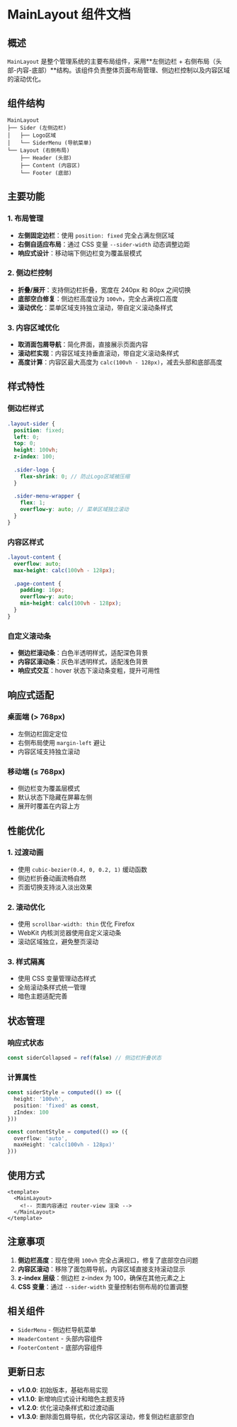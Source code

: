 # MainLayout 组件文档

## 概述

`MainLayout` 是整个管理系统的主要布局组件，采用**左侧边栏 + 右侧布局（头部-内容-底部）**结构。该组件负责整体页面布局管理、侧边栏控制以及内容区域的滚动优化。

## 组件结构

```
MainLayout
├── Sider (左侧边栏)
│   ├── Logo区域
│   └── SiderMenu (导航菜单)
└── Layout (右侧布局)
    ├── Header (头部)
    ├── Content (内容区)
    └── Footer (底部)
```

## 主要功能

### 1. 布局管理
- **左侧固定边栏**：使用 `position: fixed` 完全占满左侧区域
- **右侧自适应布局**：通过 CSS 变量 `--sider-width` 动态调整边距
- **响应式设计**：移动端下侧边栏变为覆盖层模式

### 2. 侧边栏控制
- **折叠/展开**：支持侧边栏折叠，宽度在 240px 和 80px 之间切换
- **底部空白修复**：侧边栏高度设为 `100vh`，完全占满视口高度
- **滚动优化**：菜单区域支持独立滚动，带自定义滚动条样式

### 3. 内容区域优化
- **取消面包屑导航**：简化界面，直接展示页面内容
- **滚动栏实现**：内容区域支持垂直滚动，带自定义滚动条样式
- **高度计算**：内容区最大高度为 `calc(100vh - 128px)`，减去头部和底部高度

## 样式特性

### 侧边栏样式
```scss
.layout-sider {
  position: fixed;
  left: 0;
  top: 0;
  height: 100vh;
  z-index: 100;
  
  .sider-logo {
    flex-shrink: 0; // 防止Logo区域被压缩
  }
  
  .sider-menu-wrapper {
    flex: 1;
    overflow-y: auto; // 菜单区域独立滚动
  }
}
```

### 内容区样式
```scss
.layout-content {
  overflow: auto;
  max-height: calc(100vh - 128px);
  
  .page-content {
    padding: 16px;
    overflow-y: auto;
    min-height: calc(100vh - 128px);
  }
}
```

### 自定义滚动条
- **侧边栏滚动条**：白色半透明样式，适配深色背景
- **内容区滚动条**：灰色半透明样式，适配浅色背景
- **响应式交互**：hover 状态下滚动条变粗，提升可用性

## 响应式适配

### 桌面端 (> 768px)
- 左侧边栏固定定位
- 右侧布局使用 `margin-left` 避让
- 内容区域支持独立滚动

### 移动端 (≤ 768px)
- 侧边栏变为覆盖层模式
- 默认状态下隐藏在屏幕左侧
- 展开时覆盖在内容上方

## 性能优化

### 1. 过渡动画
- 使用 `cubic-bezier(0.4, 0, 0.2, 1)` 缓动函数
- 侧边栏折叠动画流畅自然
- 页面切换支持淡入淡出效果

### 2. 滚动优化
- 使用 `scrollbar-width: thin` 优化 Firefox
- WebKit 内核浏览器使用自定义滚动条
- 滚动区域独立，避免整页滚动

### 3. 样式隔离
- 使用 CSS 变量管理动态样式
- 全局滚动条样式统一管理
- 暗色主题适配完善

## 状态管理

### 响应式状态
```typescript
const siderCollapsed = ref(false) // 侧边栏折叠状态
```

### 计算属性
```typescript
const siderStyle = computed(() => ({
  height: '100vh',
  position: 'fixed' as const,
  zIndex: 100
}))

const contentStyle = computed(() => ({
  overflow: 'auto',
  maxHeight: 'calc(100vh - 128px)'
}))
```

## 使用方式

```vue
<template>
  <MainLayout>
    <!-- 页面内容通过 router-view 渲染 -->
  </MainLayout>
</template>
```

## 注意事项

1. **侧边栏高度**：现在使用 `100vh` 完全占满视口，修复了底部空白问题
2. **内容区滚动**：移除了面包屑导航，内容区域直接支持滚动显示
3. **z-index 层级**：侧边栏 z-index 为 100，确保在其他元素之上
4. **CSS 变量**：通过 `--sider-width` 变量控制右侧布局的位置调整

## 相关组件

- `SiderMenu` - 侧边栏导航菜单
- `HeaderContent` - 头部内容组件
- `FooterContent` - 底部内容组件

## 更新日志

- **v1.0.0**: 初始版本，基础布局实现
- **v1.1.0**: 新增响应式设计和暗色主题支持
- **v1.2.0**: 优化滚动条样式和过渡动画
- **v1.3.0**: 删除面包屑导航，优化内容区滚动，修复侧边栏底部空白 
